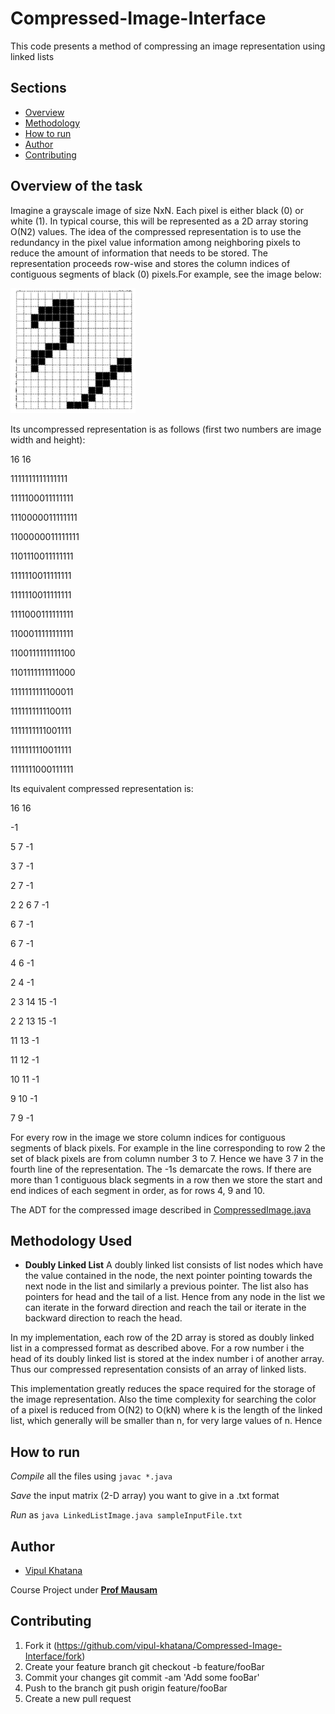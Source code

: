 # Compressed-Image-Interface
This code presents a method of compressing an image representation using linked lists 

## Sections 

+ [Overview](https://github.com/vipul-khatana/Compressed-Image-Interface#overview-of-the-task)
+ [Methodology](https://github.com/vipul-khatana/Compressed-Image-Interface#methodology-used)
+ [How to run](https://github.com/vipul-khatana/Compressed-Image-Interface#how-to-run)
+ [Author](https://github.com/vipul-khatana/Compressed-Image-Interface#authors)
+ [Contributing](https://github.com/vipul-khatana/Compressed-Image-Interface#contributing)

## Overview of the task
Imagine a grayscale image of size NxN. Each pixel is either black (0) or white (1). In typical course, this will be represented as a 2D array storing O(N2) values. The idea of the compressed representation is to use the redundancy in the pixel value information among neighboring pixels to reduce the amount of information that needs to be stored. The representation proceeds row-wise and stores the column indices of contiguous segments of black (0) pixels.For example, see the image below:

<img src="Other/img.png" alt="Drawing" width="200" height="200"/>

Its uncompressed representation is as follows (first two numbers are image width and height):

16 16 

1111111111111111

1111100011111111

1110000011111111

1100000011111111 

1101110011111111 

1111110011111111

1111110011111111 

1111000111111111 

1100011111111111 

1100111111111100 

1101111111111000 

1111111111100011 

1111111111100111 

1111111111001111 

1111111110011111 

1111111000111111

Its equivalent compressed representation is:

16 16

-1

5 7 -1

3 7 -1

2 7 -1

2 2 6 7 -1

6 7 -1

6 7 -1

4 6 -1

2 4 -1

2 3 14 15 -1

2 2 13 15 -1 

11 13 -1

11 12 -1

10 11 -1

9 10 -1

7 9 -1

For every row in the image we store column indices for contiguous segments of black pixels. For example in the line corresponding to row 2 the set of black pixels are from column number 3 to 7. Hence we have 3 7 in the fourth line of the representation. The -1s demarcate the rows. If there are more than 1 contiguous black segments in a row then we store the start and end indices of each segment in order, as for rows 4, 9 and 10.

The ADT for the compressed image described in [CompressedImage.java](https://github.com/vipul-khatana/Compressed-Image-Interface/blob/master/CompressedImageInterface.java) 

## Methodology Used 

+ **Doubly Linked List** A doubly linked list consists of list nodes which have the value contained in the node, the next pointer pointing towards the next node in the list and similarly a previous pointer. The list also has pointers for head and the tail of a list. Hence from any node in the list we can iterate in the forward direction and reach the tail or iterate in the backward direction to reach the head. 

In my implementation, each row of the 2D array is stored as doubly linked list in a compressed format as described above. For a row number i the head of its doubly linked list is stored at the index number i of another array. Thus our compressed representation consists of an array of linked lists. 

This implementation greatly reduces the space required for the storage of the image representation. Also the time complexity for searching the color of a pixel is reduced from O(N2) to O(kN) where k is the length of the linked list, which generally will be smaller than n, for very large values of n. Hence 

## How to run 

*Compile* all the files using `javac *.java`

*Save* the input matrix (2-D array) you want to give in a .txt format 

*Run* as `java LinkedListImage.java sampleInputFile.txt`

## Author 

+ [Vipul Khatana](https://github.com/vipul-khatana)

Course Project under [**Prof Mausam**](http://www.cse.iitd.ac.in/~mausam/)

## Contributing 

1) Fork it (https://github.com/vipul-khatana/Compressed-Image-Interface/fork)
2) Create your feature branch git checkout -b feature/fooBar
3) Commit your changes git commit -am 'Add some fooBar'
4) Push to the branch git push origin feature/fooBar
5) Create a new pull request


